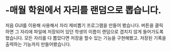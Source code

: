 # -매월 학원에서 자리를 랜덤으로 뽑습니다.
처음 GUI를 이용해 사용해서 자리 제비뽑기 프로그램을 만들어 봤습니다.
버튼을 클릭하면 그 자리에 파일에 저장되어 있던 학생의 이름이 랜덤으로 겹치지 않게 들어가도록 했습니다.
모든 자리를 다 뽑았다면 저장을 할수 있는 기능을 구현해봤고.
저장된 기록을 출력하는 기능까지 만들어봤습니다.
